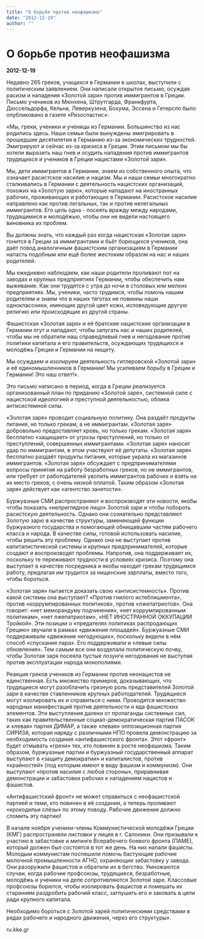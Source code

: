 ```yaml
---
title: "О борьбе против неофашизма"
date: "2012-12-19"
author: ""
---
```


# О борьбе против неофашизма

**2012-12-19** 

Недавно 265 греков, учащихся в Германии в школах, выступили с политическим заявлением. Они написали открытое письмо, осуждая расизм и нападения «Золотой зари» против иммигрантов в Греции. Письмо учеников из Мюнхена, Штрутгарда, Франкфурта, Дюссельдорфа, Кельна, Леверкузена, Бохума, Эссена и Гетерсло было опубликовано в газете «Ризоспастис»:

«Мы, греки, ученики и ученицы из Германии. Большинство из нас родились здесь. Наши семьи были вынуждены эмигрировать в прошедшие десятилетия в Германию из-за экономических трудностей. Эмигрируют и сейчас из-за кризиса в Греции. Этим письмом мы бы хотели выразить наш гнев и осудить нападения против иммигрантов трудящихся и учеников в Греции нацистами «Золотой зари».

Мы, дети иммигрантов в Германии, знаем из собственного опыта, что означает расистское насилие и нацизм. Мы и наши семьи многократно сталкивались в Германии с деятельность нацистских организаций, похожих на «Золотую зарю», которые нападают на иностранных рабочих, проживающих и работающих в Германии. Расистское насилие направлено как против легальных, так и против нелегальных иммигрантов. Его цель одна - посеять вражду между народами, трудящимися и молодёжью, чтобы они не видели настоящего виновника их проблем.

Вы должны знать, что каждый раз когда нацистская «Золотая заря» гонится в Греции за иммигрантами и бьёт борющихся учеников, она даёт повод аналогичным фашистским организациям в Германии напасть подобным или ещё более жестоким образом на нас и наших родителей.

Мы ежедневно наблюдаем, как наши родители проливают пот на заводах и крупных предприятиях Германии, чтобы обеспечить нам выживание. Как они трудятся с утра до ночи в столовых или мелких предприятиях. Мы, ученики, часто трудимся, чтобы помочь нашим родителям и знаем что в наших тяготах не повинны наши одноклассники, имеющие другой цвет кожи, исповедующие другую религию или происходящие из другой страны.

Фашистская «Золотая заря» и её братские нацистские организации в Германии лгут и нападают, чтобы запугать нас и наших родителей, чтобы мы не обратили наш справедливый гнев и негодование против политики капитала и его правительств, осуждающих трудящихся и молодёжь Греции и Германии на нищету.

Мы осуждаем и изолируем деятельность гитлеровской «Золотой зари» и её единомышленников в Германии! Мы усиливаем борьбу в Греции и Германии! Это наш ответ!».

Это письмо написано в период, когда в Греции реализуется организованный план по приданию «Золотой заре», системной силе с нацистской идеологией и преступной деятельностью, облика антисистемной силы.

«Золотая заря» проводит социальную политику. Она раздаёт продукты питания, но только грекам, а не иммигрантам. «Золотая заря» добровольно предоставляет кровь, но только грекам. «Золотая заря» бесплатно «защищает» от угрозы преступлений, но только от преступлений, совершенных иммигрантами. «Золотая заря» наносит удар по иммигрантам, в этом участвуют её депутаты. «Золотая заря» бесплатно раздаёт продукты питания, которые украла из магазинов иммигрантов. «Золотая заря» обсуждает с предпринимателями вопросы принятия на работу безработных греков, но не иммигрантов, или требует от работодателей уволить иммигрантов рабочих и взять на их место греков, с очень низкой оплатой. Таким образом «Золотая заря» действует как «агентство занятости».

Буржуазные СМИ распространяют и воспроизводят эти новости, якобы чтобы показать «неприглядное лицо» Золотой зари и чтобы побороть расистскую деятельность. Однако они сознательно представляют Золотую зарю в качестве структуры, заменяющей функции буржуазного государства и помогающей обнищавшим частям рабочего класса и народа. В качестве силы, готовой использовать насилие, чтобы решить эту проблему. Однако она не выступает против капиталистической системы и крупных предпринимателей, которые создают и воспроизводят проблемы. Напротив, она поддерживает их, поскольку те переживают трудности в условиях кризиса. Поэтому она выступает в качестве посредника и якобы находит грекам трудящимся работу, предлагая им трудится за нищенские зарплаты, вместо того, чтобы бороться.

«Золотая заря» пытается доказать свою «антисистемность». Против какой системы она выступает? «Против гнилого истеблишмента», против «коррумпированных политиков», против «лжепатриотов». Она говорит: «нет меморандуму подчинения», «нет коррумпированным политикам», «нет лжепатриотам», «НЕТ ИНОСТРАННОЙ ОККУПАЦИИ Тройкой». Эти позиции о «предателях политиках распродающих Грецию» звучали в рамках «движения площадей». Буржуазные СМИ поддерживали «движение негодующих», поскольку видели в нём способ «спускания пара». Его поддерживали и «левые силы обновления». Тем самым все они возделали политическую почву, чтобы Золотая заря посеяла пустые лозунги негодования не выступая против эксплуатации народа монополиями.

Реакция греков учеников из Германии против неонацистов не единственная. Есть множество примеров, доказывающих, что трудящиеся могут разоблачить грязную роль представителей Золотой зари в качестве ставленников крупных работодателей. Трудящиеся могут изолировать их и справиться с ними. Проводятся множество народных манифестаций против деятельности и яда фашистских элементов. Эти выступления далеки от пропаганды системных сил, таких как правительственные социал-демократическая партия ПАСОК и «левая» партия ДИМАР, а также «левая» оппозиционная партия СИРИЗА, которая наряду с различными НПО провела демонстрацию за необходимость создания «антифашистского фронта». Этот «фронт» будет отмывать «грехи» тех, кто повинен в росте неофашизма. Таким образом, буржуазные партии и буржуазный государственный аппарат выступают в «защиту демократии» и капиталистов, против «крайностей» (под которым имеют в виду фашизм и коммунизм). Они выступают «против насилия с любой стороны», приравнивая демонстрации и забастовки рабочих к нападениям нацистов и фашистов.

«Антифашистский фронт» не может справиться с неофашистской партией и теми, кто повинен в её создании, а теперь проливают «крокодильи слёзы» по этому поводу. Рабочее движение должно сломить эту партию!

В начале ноября ученики-члены Коммунистической молодёжи Греции (КМГ) распространяли листовки у лицея в г. Салоники. Они призывали к участию в забастовке и митинге Всерабочего боевого фронта (ПАМЕ), который должен был состоятся в тот же день. На них напали фашисты. Молодым коммунистам поспешили помочь бастующие рабочие молочной промышленности АГНО, охраняющие забастовку у завода. Они разоружили фашистов и обратили их в бегство. Умножаются случаи, когда рабочие профсоюзы, трудящиеся, безработные, молодёжь и ученики на деле сопротивляются Золотой заре. Классовые профсоюзы борются, чтобы изолировать фашистов и помешать их стараниям раздробить рабочий класс, заглушить его и заковать в цепи ради крупного капитала.

Необходимо бороться с Золотой зарей политическими средствами в рядах рабочего и народного движения, через его структуры».

ru.kke.gr
